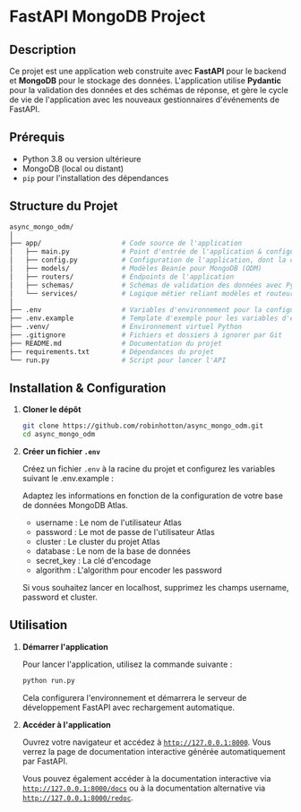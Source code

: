 # FastAPI MongoDB Project

## Description

Ce projet est une application web construite avec **FastAPI** pour le backend et **MongoDB** pour le stockage des données. L'application utilise **Pydantic** pour la validation des données et des schémas de réponse, et gère le cycle de vie de l'application avec les nouveaux gestionnaires d'événements de FastAPI.

## Prérequis

- Python 3.8 ou version ultérieure
- MongoDB (local ou distant)
- `pip` pour l'installation des dépendances

## Structure du Projet

```bash
async_mongo_odm/
│
├── app/                    # Code source de l'application
│   ├── main.py             # Point d'entrée de l'application & configure FastAPI
│   ├── config.py           # Configuration de l'application, dont la connexion à MongoDB
│   ├── models/             # Modèles Beanie pour MongoDB (ODM)
│   ├── routers/            # Endpoints de l'application
│   ├── schemas/            # Schémas de validation des données avec Pydantic
│   └── services/           # Logique métier reliant modèles et routeurs
│
├── .env                    # Variables d'environnement pour la configuration
├── .env.example            # Template d'exemple pour les variables d'environnement
├── .venv/                  # Environnement virtuel Python
├── .gitignore              # Fichiers et dossiers à ignorer par Git
├── README.md               # Documentation du projet
├── requirements.txt        # Dépendances du projet
└── run.py                  # Script pour lancer l'API
```

## Installation & Configuration

1. **Cloner le dépôt**

   ```bash
   git clone https://github.com/robinhotton/async_mongo_odm.git
   cd async_mongo_odm
   ```

2. **Créer un fichier `.env`**

   Créez un fichier `.env` à la racine du projet et configurez les variables suivant le .env.example :

   Adaptez les informations en fonction de la configuration de votre base de données MongoDB Atlas.

   - username : Le nom de l'utilisateur Atlas
   - password : Le mot de passe de l'utilisateur Atlas
   - cluster : Le cluster du projet Atlas
   - database : Le nom de la base de données
   - secret_key : La clé d'encodage
   - algorithm : L'algorithm pour encoder les password

   Si vous souhaitez lancer en localhost, supprimez les champs username, password et cluster.

## Utilisation

1. **Démarrer l'application**

   Pour lancer l'application, utilisez la commande suivante :

   ```bash
   python run.py
   ```

   Cela configurera l'environnement et démarrera le serveur de développement FastAPI avec rechargement automatique.

2. **Accéder à l'application**

   Ouvrez votre navigateur et accédez à [`http://127.0.0.1:8000`](http://127.0.0.1:8000). Vous verrez la page de documentation interactive générée automatiquement par FastAPI.

   Vous pouvez également accéder à la documentation interactive via [`http://127.0.0.1:8000/docs`](http://127.0.0.1:8000/docs) ou à la documentation alternative via [`http://127.0.0.1:8000/redoc`](http://127.0.0.1:8000/redoc).
